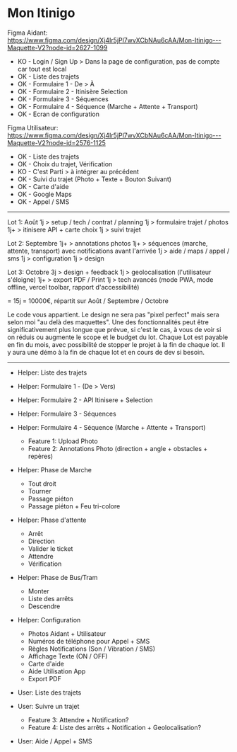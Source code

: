 # Mon Itinigo

Figma Aidant: https://www.figma.com/design/Xj4Ir5jPl7wvXCbNAu6cAA/Mon-Itinigo---Maquette-V2?node-id=2627-1099

- KO - Login / Sign Up > Dans la page de configuration, pas de compte car tout est local
- OK - Liste des trajets
- OK - Formulaire 1 - De > À
- OK - Formulaire 2 - Itinisère Selection
- OK - Formulaire 3 - Séquences
- OK - Formulaire 4 - Séquence (Marche + Attente + Transport)
- OK - Ecran de configuration

Figma Utilisateur: https://www.figma.com/design/Xj4Ir5jPl7wvXCbNAu6cAA/Mon-Itinigo---Maquette-V2?node-id=2576-1125

- OK - Liste des trajets
- OK - Choix du trajet, Vérification
- KO - C'est Parti > à intégrer au précédent
- OK - Suivi du trajet (Photo + Texte + Bouton Suivant)
- OK - Carte d'aide
- OK - Google Maps
- OK - Appel / SMS

---

Lot 1: Août
1j > setup / tech / contrat / planning
1j > formulaire trajet / photos
1j+ > itinisere API + carte choix
1j > suivi trajet

Lot 2: Septembre
1j+ > annotations photos
1j+ > séquences (marche, attente, transport) avec notifications avant l'arrivée
1j > aide / maps / appel / sms
1j > configuration
1j > design

Lot 3: Octobre
3j > design + feedback
1j > geolocalisation (l'utilisateur s'éloigne)
1j+ > export PDF / Print
1j > tech avancés (mode PWA, mode offline, vercel toolbar, rapport d'accessibilité)

= 15j
= 10000€, répartit sur Août / Septembre / Octobre

Le code vous appartient.
Le design ne sera pas "pixel perfect" mais sera selon moi "au delà des maquettes".
Une des fonctionnalités peut être significativement plus longue que prévue, si c'est le cas, à vous de voir si on réduis ou augmente le scope et le budget du lot.
Chaque Lot est payable en fin du mois, avec possibilité de stopper le projet à la fin de chaque lot.
Il y aura une démo à la fin de chaque lot et en cours de dev si besoin.

---

- Helper: Liste des trajets
- Helper: Formulaire 1 - (De > Vers)
- Helper: Formulaire 2 - API Itinisere + Selection
- Helper: Formulaire 3 - Séquences
- Helper: Formulaire 4 - Séquence (Marche + Attente + Transport)
  - Feature 1: Upload Photo
  - Feature 2: Annotations Photo (direction + angle + obstacles + repères)
- Helper: Phase de Marche
  - Tout droit
  - Tourner
  - Passage piéton
  - Passage piéton + Feu tri-colore
- Helper: Phase d'attente
  - Arrêt
  - Direction
  - Valider le ticket
  - Attendre
  - Vérification
- Helper: Phase de Bus/Tram
  - Monter
  - Liste des arrêts
  - Descendre
- Helper: Configuration
  - Photos Aidant + Utilisateur
  - Numéros de téléphone pour Appel + SMS
  - Règles Notifications (Son / Vibration / SMS)
  - Affichage Texte (ON / OFF)
  - Carte d'aide
  - Aide Utilisation App
  - Export PDF

- User: Liste des trajets
- User: Suivre un trajet
  - Feature 3: Attendre + Notification?
  - Feature 4: Liste des arrêts + Notification + Geolocalisation?
- User: Aide / Appel + SMS
